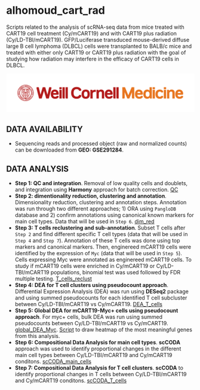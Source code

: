 # alhomoud_cart_rad
Scripts related to the analysis of scRNA-seq data from mice treated with CART19 cell treatment (Cy/mCART19) and with CART19 plus radiation (Cy/LD-TBI/mCART19). GFP/Luciferase transduced mouse-derived diffuse large B cell lymphoma (DLBCL) cells were transplanted to BALB/c mice and treated with either only CART19 or CART19 plus radiation with the goal of studying how radiation may interfere in the efficacy of CART19 cells in DLBCL.

![](WCM_MB_LOGO_HZSS1L_CLR_RGB_new.png)

## DATA AVAILABILITY

* Sequencing reads and processed object (raw and normalized counts) can be downloaded from **GEO: GSE291284**.

## DATA ANALYSIS

- **Step 1: QC and integration**. Removal of low quality cells and doublets, and integration using **Harmony** approach for batch correction. [QC](https://github.com/abcwcm/alhomoud_cart_rad/blob/main/analysis/Guzman_sc_filtering_clean.ipynb)
- **Step 2: dimentionality reduction, clustering and annotation**. Dimensionality reduction, clustering and annotation steps. Annotation was run through two different approaches; 1) ORA using `PangloDB` database and 2) confirm annotations using canonical known markers for main cell types. Data that will be used in `Step 6`. [dim_red](https://github.com/abcwcm/alhomoud_cart_rad/blob/main/analysis/Guzman_harmony_post_integration_clean.ipynb)
- **Step 3: T cells reclustering and sub-annotation**. Subset T cells after `Step 2` and find different specific T cell types (data that will be used in `Step 4` and `Step 7`). Annotation of these T cells was done using top markers and canonical markers. Then, enginereed mCART19 cells were identified by the expression of `Myc` (data that will be used in `Step 5`). Cells expressing Myc were annotated as enginereed mCART19 cells. To study if mCART19 cells were enriched in Cy/mCART19 or Cy/LD-TBI/mCART19 populations, binomial test was used followed by FDR multiple testing. [T_cells_reclust](https://github.com/abcwcm/alhomoud_cart_rad/blob/main/analysis/tcell_reclustering_annotation_clean.ipynb)
- **Step 4: DEA for T cell clusters using pseudocount approach**. Differential Expression Analysis (DEA) was run using **DESeq2** package and using summed pseudocounts for each identified T cell subcluster between Cy/LD-TBI/mCART19 vs Cy/mCART19. [DEA_T_cells](https://github.com/abcwcm/alhomoud_cart_rad/blob/main/analysis/pseudobulk_tcells_clean.ipynb)
- **Step 5: Global DEA for mCART19-Myc+ cells using pseudocount approach**. For myc+ cells, bulk DEA was run using summed pseudocounts between Cy/LD-TBI/mCART19 vs Cy/mCART19. [global_DEA_Myc](https://github.com/abcwcm/alhomoud_cart_rad/blob/main/analysis/pseudobulk_CART.ipynb). [Script](https://github.com/abcwcm/alhomoud_cart_rad/blob/main/analysis/heatmap_MYC_pos_pseudoDE_all_Tcells.R) to draw heatmap of the most meaningful genes from this analysis. 
- **Step 6: Compositional Data Analysis for main cell types**. **scCODA** approach was used to identify proportional changes in the different main cell types between Cy/LD-TBI/mCART19 and Cy/mCART19 conditons. [scCODA_main_cells](https://github.com/abcwcm/alhomoud_cart_rad/blob/main/analysis/scCODA_compositional_data_all_cell_types.ipynb)
- **Step 7: Compositional Data Analysis for T cell clusters**. **scCODA** to identify proportional changes in T cells between Cy/LD-TBI/mCART19 and Cy/mCART19 conditons. [scCODA_T_cells](https://github.com/abcwcm/alhomoud_cart_rad/blob/main/analysis/scCODA_compositional_data_clean_t_cells.ipynb)